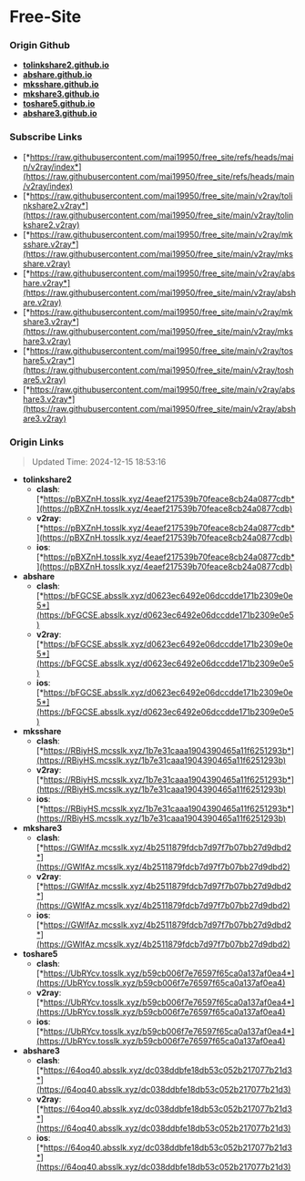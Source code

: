 # Free-Site

### Origin Github

- [**tolinkshare2.github.io**](https://github.com/tolinkshare2/tolinkshare2.github.io)
- [**abshare.github.io**](https://github.com/abshare/abshare.github.io)
- [**mksshare.github.io**](https://github.com/mksshare/mksshare.github.io)
- [**mkshare3.github.io**](https://github.com/mkshare3/mkshare3.github.io)
- [**toshare5.github.io**](https://github.com/toshare5/toshare5.github.io)
- [**abshare3.github.io**](https://github.com/abshare3/abshare3.github.io)

### Subscribe Links

- [*https://raw.githubusercontent.com/mai19950/free_site/refs/heads/main/v2ray/index*](https://raw.githubusercontent.com/mai19950/free_site/refs/heads/main/v2ray/index)
- [*https://raw.githubusercontent.com/mai19950/free_site/main/v2ray/tolinkshare2.v2ray*](https://raw.githubusercontent.com/mai19950/free_site/main/v2ray/tolinkshare2.v2ray)
- [*https://raw.githubusercontent.com/mai19950/free_site/main/v2ray/mksshare.v2ray*](https://raw.githubusercontent.com/mai19950/free_site/main/v2ray/mksshare.v2ray)
- [*https://raw.githubusercontent.com/mai19950/free_site/main/v2ray/abshare.v2ray*](https://raw.githubusercontent.com/mai19950/free_site/main/v2ray/abshare.v2ray)
- [*https://raw.githubusercontent.com/mai19950/free_site/main/v2ray/mkshare3.v2ray*](https://raw.githubusercontent.com/mai19950/free_site/main/v2ray/mkshare3.v2ray)
- [*https://raw.githubusercontent.com/mai19950/free_site/main/v2ray/toshare5.v2ray*](https://raw.githubusercontent.com/mai19950/free_site/main/v2ray/toshare5.v2ray)
- [*https://raw.githubusercontent.com/mai19950/free_site/main/v2ray/abshare3.v2ray*](https://raw.githubusercontent.com/mai19950/free_site/main/v2ray/abshare3.v2ray)

### Origin Links

> Updated Time: 2024-12-15 18:53:16

- **tolinkshare2**
  - **clash**: [*https://pBXZnH.tosslk.xyz/4eaef217539b70feace8cb24a0877cdb*](https://pBXZnH.tosslk.xyz/4eaef217539b70feace8cb24a0877cdb)
  - **v2ray**: [*https://pBXZnH.tosslk.xyz/4eaef217539b70feace8cb24a0877cdb*](https://pBXZnH.tosslk.xyz/4eaef217539b70feace8cb24a0877cdb)
  - **ios**: [*https://pBXZnH.tosslk.xyz/4eaef217539b70feace8cb24a0877cdb*](https://pBXZnH.tosslk.xyz/4eaef217539b70feace8cb24a0877cdb)
- **abshare**
  - **clash**: [*https://bFGCSE.absslk.xyz/d0623ec6492e06dccdde171b2309e0e5*](https://bFGCSE.absslk.xyz/d0623ec6492e06dccdde171b2309e0e5)
  - **v2ray**: [*https://bFGCSE.absslk.xyz/d0623ec6492e06dccdde171b2309e0e5*](https://bFGCSE.absslk.xyz/d0623ec6492e06dccdde171b2309e0e5)
  - **ios**: [*https://bFGCSE.absslk.xyz/d0623ec6492e06dccdde171b2309e0e5*](https://bFGCSE.absslk.xyz/d0623ec6492e06dccdde171b2309e0e5)
- **mksshare**
  - **clash**: [*https://RBiyHS.mcsslk.xyz/1b7e31caaa1904390465a11f6251293b*](https://RBiyHS.mcsslk.xyz/1b7e31caaa1904390465a11f6251293b)
  - **v2ray**: [*https://RBiyHS.mcsslk.xyz/1b7e31caaa1904390465a11f6251293b*](https://RBiyHS.mcsslk.xyz/1b7e31caaa1904390465a11f6251293b)
  - **ios**: [*https://RBiyHS.mcsslk.xyz/1b7e31caaa1904390465a11f6251293b*](https://RBiyHS.mcsslk.xyz/1b7e31caaa1904390465a11f6251293b)
- **mkshare3**
  - **clash**: [*https://GWlfAz.mcsslk.xyz/4b2511879fdcb7d97f7b07bb27d9dbd2*](https://GWlfAz.mcsslk.xyz/4b2511879fdcb7d97f7b07bb27d9dbd2)
  - **v2ray**: [*https://GWlfAz.mcsslk.xyz/4b2511879fdcb7d97f7b07bb27d9dbd2*](https://GWlfAz.mcsslk.xyz/4b2511879fdcb7d97f7b07bb27d9dbd2)
  - **ios**: [*https://GWlfAz.mcsslk.xyz/4b2511879fdcb7d97f7b07bb27d9dbd2*](https://GWlfAz.mcsslk.xyz/4b2511879fdcb7d97f7b07bb27d9dbd2)
- **toshare5**
  - **clash**: [*https://UbRYcv.tosslk.xyz/b59cb006f7e76597f65ca0a137af0ea4*](https://UbRYcv.tosslk.xyz/b59cb006f7e76597f65ca0a137af0ea4)
  - **v2ray**: [*https://UbRYcv.tosslk.xyz/b59cb006f7e76597f65ca0a137af0ea4*](https://UbRYcv.tosslk.xyz/b59cb006f7e76597f65ca0a137af0ea4)
  - **ios**: [*https://UbRYcv.tosslk.xyz/b59cb006f7e76597f65ca0a137af0ea4*](https://UbRYcv.tosslk.xyz/b59cb006f7e76597f65ca0a137af0ea4)
- **abshare3**
  - **clash**: [*https://64oq40.absslk.xyz/dc038ddbfe18db53c052b217077b21d3*](https://64oq40.absslk.xyz/dc038ddbfe18db53c052b217077b21d3)
  - **v2ray**: [*https://64oq40.absslk.xyz/dc038ddbfe18db53c052b217077b21d3*](https://64oq40.absslk.xyz/dc038ddbfe18db53c052b217077b21d3)
  - **ios**: [*https://64oq40.absslk.xyz/dc038ddbfe18db53c052b217077b21d3*](https://64oq40.absslk.xyz/dc038ddbfe18db53c052b217077b21d3)
